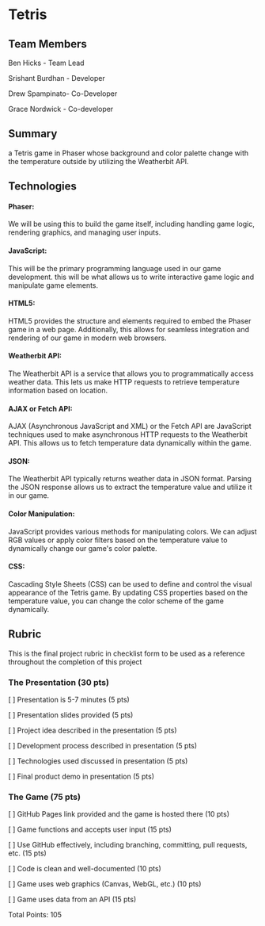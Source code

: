 # Tetris
## Team Members
Ben Hicks - Team Lead

Srishant Burdhan - Developer

Drew Spampinato- Co-Developer

Grace Nordwick - Co-developer

## Summary
a Tetris game in Phaser whose background and color palette change with the temperature outside by utilizing the Weatherbit API.

## Technologies
#### Phaser: 
We will be using this to build the game itself, including handling game logic, rendering graphics, and managing user inputs.

#### JavaScript:
This will be the primary programming language used in our game development. this will be what allows us to write interactive game logic and manipulate game elements.

#### HTML5:
HTML5 provides the structure and elements required to embed the Phaser game in a web page. Additionally, this allows for seamless integration and rendering of our game in modern web browsers.

#### Weatherbit API:
The Weatherbit API is a service that allows you to programmatically access weather data. This lets us make HTTP requests to retrieve temperature information based on location.

#### AJAX or Fetch API:
AJAX (Asynchronous JavaScript and XML) or the Fetch API are JavaScript techniques used to make asynchronous HTTP requests to the Weatherbit API. This allows us to fetch temperature data dynamically within the game.

#### JSON:
The Weatherbit API typically returns weather data in JSON format. Parsing the JSON response allows us to extract the temperature value and utilize it in our game.

#### Color Manipulation:
JavaScript provides various methods for manipulating colors. We can adjust RGB values or apply color filters based on the temperature value to dynamically change our game's color palette.

#### CSS:
Cascading Style Sheets (CSS) can be used to define and control the visual appearance of the Tetris game. By updating CSS properties based on the temperature value, you can change the color scheme of the game dynamically.

## Rubric
This is the final project rubric in checklist form  to be used as a reference throughout the completion of this project

### The Presentation (30 pts)
[ ] Presentation is 5-7 minutes (5 pts)

[ ] Presentation slides provided (5 pts)

[ ] Project idea described in the presentation (5 pts)

[ ] Development process described in presentation (5 pts)

[ ] Technologies used discussed in presentation (5 pts)

[ ] Final product demo in presentation (5 pts)

### The Game (75 pts)
[ ] GitHub Pages link provided and the game is hosted there (10 pts)

[ ] Game functions and accepts user input (15 pts)

[ ] Use GitHub effectively, including branching, committing, pull requests, etc. (15 pts)

[ ] Code is clean and well-documented (10 pts)

[ ] Game uses web graphics (Canvas, WebGL, etc.) (10 pts)

[ ] Game uses data from an API (15 pts)

Total Points: 105
